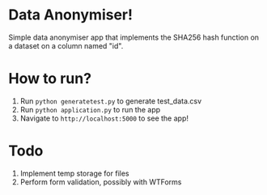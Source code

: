 # Data Anonymiser!

Simple data anonymiser app that implements the SHA256 hash function on a dataset on a column named "id". 

# How to run?
1. Run `python generatetest.py` to generate test_data.csv
2. Run `python application.py` to run the app
3. Navigate to `http://localhost:5000` to see the app!

# Todo
1. Implement temp storage for files
2. Perform form validation, possibly with WTForms